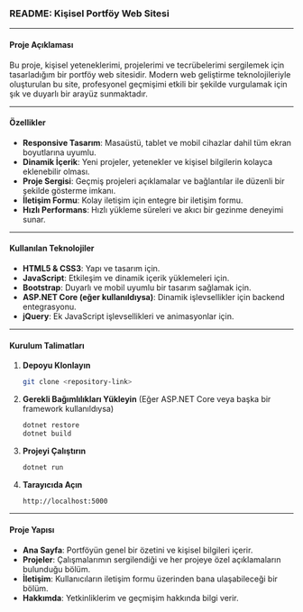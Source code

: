 ### README: Kişisel Portföy Web Sitesi

---

#### **Proje Açıklaması**
Bu proje, kişisel yeteneklerimi, projelerimi ve tecrübelerimi sergilemek için tasarladığım bir portföy web sitesidir. Modern web geliştirme teknolojileriyle oluşturulan bu site, profesyonel geçmişimi etkili bir şekilde vurgulamak için şık ve duyarlı bir arayüz sunmaktadır.

---

#### **Özellikler**
- **Responsive Tasarım**: Masaüstü, tablet ve mobil cihazlar dahil tüm ekran boyutlarına uyumlu.
- **Dinamik İçerik**: Yeni projeler, yetenekler ve kişisel bilgilerin kolayca eklenebilir olması.
- **Proje Sergisi**: Geçmiş projeleri açıklamalar ve bağlantılar ile düzenli bir şekilde gösterme imkanı.
- **İletişim Formu**: Kolay iletişim için entegre bir iletişim formu.
- **Hızlı Performans**: Hızlı yükleme süreleri ve akıcı bir gezinme deneyimi sunar.

---

#### **Kullanılan Teknolojiler**
- **HTML5 & CSS3**: Yapı ve tasarım için.
- **JavaScript**: Etkileşim ve dinamik içerik yüklemeleri için.
- **Bootstrap**: Duyarlı ve mobil uyumlu bir tasarım sağlamak için.
- **ASP.NET Core (eğer kullanıldıysa)**: Dinamik işlevsellikler için backend entegrasyonu.
- **jQuery**: Ek JavaScript işlevsellikleri ve animasyonlar için.

---

#### **Kurulum Talimatları**
1. **Depoyu Klonlayın**  
   ```bash
   git clone <repository-link>
   ```

2. **Gerekli Bağımlılıkları Yükleyin** (Eğer ASP.NET Core veya başka bir framework kullanıldıysa)  
   ```bash
   dotnet restore
   dotnet build
   ```

3. **Projeyi Çalıştırın**  
   ```bash
   dotnet run
   ```

4. **Tarayıcıda Açın**  
   ```bash
   http://localhost:5000
   ```

---

#### **Proje Yapısı**
- **Ana Sayfa**: Portföyün genel bir özetini ve kişisel bilgileri içerir.
- **Projeler**: Çalışmalarımın sergilendiği ve her projeye özel açıklamaların bulunduğu bölüm.
- **İletişim**: Kullanıcıların iletişim formu üzerinden bana ulaşabileceği bir bölüm.
- **Hakkımda**: Yetkinliklerim ve geçmişim hakkında bilgi verir.


